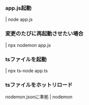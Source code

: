 ### app.js起動
| node app.js

### 変更のたびに再起動させたい場合
| npx nodemon app.js

### tsファイルを起動
| npx ts-node app.ts  


### tsファイルをホットリロード
nodemon.jsonに準拠
| nodemon